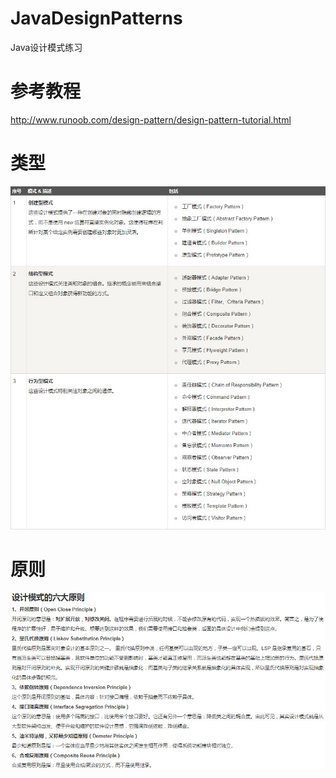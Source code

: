 # JavaDesignPatterns

Java设计模式练习

# 参考教程

<http://www.runoob.com/design-pattern/design-pattern-tutorial.html>

# 类型

![设计模式的类型.jpg](pic/设计模式的类型.jpg)

# 原则

![设计模式的六大原则.jpg](pic/设计模式的六大原则.jpg)

